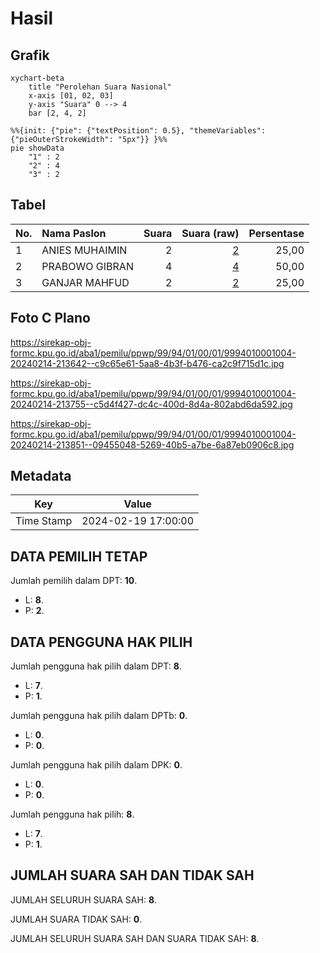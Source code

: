 # Hasil

## Grafik

```mermaid
xychart-beta
    title "Perolehan Suara Nasional"
    x-axis [01, 02, 03]
    y-axis "Suara" 0 --> 4
    bar [2, 4, 2]
```

```mermaid
%%{init: {"pie": {"textPosition": 0.5}, "themeVariables": {"pieOuterStrokeWidth": "5px"}} }%%
pie showData
    "1" : 2
    "2" : 4
    "3" : 2
```

## Tabel

| No. | Nama Paslon    | Suara | Suara (raw) | Persentase |
|:--- |:-------------- | -----:| -----------:| ----------:|
| 1   | ANIES MUHAIMIN | 2     | [2][p-1]    | 25,00      |
| 2   | PRABOWO GIBRAN | 4     | [4][p-2]    | 50,00      |
| 3   | GANJAR MAHFUD  | 2     | [2][p-3]    | 25,00      |


[p-1]: https://github.com/gigit-pemilu/pemilu-2024/blob/main/pilpres/hitung-suara/sub/99-luar-negeri/sub/94-pretoria-afrika-selatan/sub/01-pretoria-afrika-selatan/sub/0001-pretoria-afrika-selatan/sub/004-ksk-002/sub/paslon-1.txt
[p-2]: https://github.com/gigit-pemilu/pemilu-2024/blob/main/pilpres/hitung-suara/sub/99-luar-negeri/sub/94-pretoria-afrika-selatan/sub/01-pretoria-afrika-selatan/sub/0001-pretoria-afrika-selatan/sub/004-ksk-002/sub/paslon-2.txt
[p-3]: https://github.com/gigit-pemilu/pemilu-2024/blob/main/pilpres/hitung-suara/sub/99-luar-negeri/sub/94-pretoria-afrika-selatan/sub/01-pretoria-afrika-selatan/sub/0001-pretoria-afrika-selatan/sub/004-ksk-002/sub/paslon-3.txt

## Foto C Plano

https://sirekap-obj-formc.kpu.go.id/aba1/pemilu/ppwp/99/94/01/00/01/9994010001004-20240214-213642--c9c65e61-5aa8-4b3f-b476-ca2c9f715d1c.jpg

https://sirekap-obj-formc.kpu.go.id/aba1/pemilu/ppwp/99/94/01/00/01/9994010001004-20240214-213755--c5d4f427-dc4c-400d-8d4a-802abd6da592.jpg

https://sirekap-obj-formc.kpu.go.id/aba1/pemilu/ppwp/99/94/01/00/01/9994010001004-20240214-213851--09455048-5269-40b5-a7be-6a87eb0906c8.jpg


## Metadata

| Key        | Value               |
| ---------- | ------------------- |
| Time Stamp | 2024-02-19 17:00:00 |


## DATA PEMILIH TETAP

Jumlah pemilih dalam DPT: **10**.
 * L: **8**.
 * P: **2**.

## DATA PENGGUNA HAK PILIH

Jumlah pengguna hak pilih dalam DPT: **8**.
 * L: **7**.
 * P: **1**.

Jumlah pengguna hak pilih dalam DPTb: **0**.
 * L: **0**.
 * P: **0**.

Jumlah pengguna hak pilih dalam DPK: **0**.
 * L: **0**.
 * P: **0**.

Jumlah pengguna hak pilih: **8**.
 * L: **7**.
 * P: **1**.

## JUMLAH SUARA SAH DAN TIDAK SAH

JUMLAH SELURUH SUARA SAH: **8**.

JUMLAH SUARA TIDAK SAH: **0**.

JUMLAH SELURUH SUARA SAH DAN SUARA TIDAK SAH: **8**.


